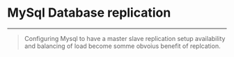 # MySql Database replication
___

> Configuring Mysql to have a master slave replication setup
> availability and balancing of load become somme obvoius benefit of replcation.

